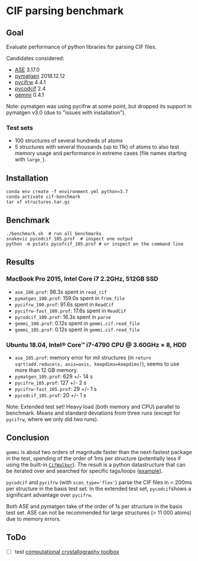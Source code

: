 # CIF parsing benchmark

## Goal
Evaluate performance of python libraries for parsing CIF files.

Candidates considered:

 * [ASE](https://pypi.org/project/ase/3.17.0) 3.17.0
 * [pymatgen](https://pypi.org/project/pymatgen/2018.12.12/) 2018.12.12
 * [pycifrw](https://pypi.org/project/PyCifRW/4.4.1/) 4.4.1
 * [pycodcif](https://pypi.org/project/pycodcif/2.4/) 2.4
 * [gemmi](https://pypi.org/project/gemmi/0.4.1/) 0.4.1

Note: pymatgen was using pycifrw at some point, but dropped its support in
pymatgen v3.0 (due to "issues with installation").

### Test sets

 * 100 structures of several hundreds of atoms
 * 5 structures with several thousands (up to 11k) of atoms to also test memory usage and performance in extreme cases (file names starting with `large_`).

## Installation

```
conda env create -f environment.yml python=3.7
conda activate cif-benchmark
tar xf structures.tar.gz
```

## Benchmark

```
./benchmark.sh  # run all benchmarks
snakeviz pycodcif_105.prof  # inspect one output
python -m pstats pycofcif_105.prof # or inspect on the command line 
```

## Results

### MacBook Pro 2015, Intel Core i7 2.2GHz, 512GB SSD

* `ase_100.prof`: 98.3s spent in `read_cif`
* `pymatgen_100.prof`: 159.0s spent in `from_file`
* `pycifrw_100.prof`: 91.6s spent in `ReadCif`
* `pycifrw-fast_100.prof`: 17.6s spent in `ReadCif`
* `pycodcif_100.prof`: 16.3s spent in `parse`
* `gemmi_100.prof`: 0.12s spent in `gemmi.cif.read_file`
* `gemmi_105.prof`: 0.12s spent in `gemmi.cif.read_file`

### Ubuntu 18.04, Intel® Core™ i7-4790 CPU @ 3.60GHz × 8, HDD 

* `ase_105.prof`: memory error for mil structures (in `return sqrt(add.reduce(s, axis=axis, keepdims=keepdims)`), seems to use more than 12 GB memory.  
* `pymatgen_105.prof`:  629 +/- 14 s
* `pycifrw_105.prof`: 127 +/- 2 s
* `pycifrw-fast_105.prof`: 29 +/- 1 s 
* `pycodcif_105.prof`: 20 +/- 1 s

Note: Extended test set!
Heavy load (both memory and CPU) parallel to benchmark. 
Means and standard deviations from three runs (except for `pycifrw`, where we only did two runs).  

## Conclusion

`gemmi` is about two orders of magnitude faster than the next-fastest package in the test, spending of the order of 1ms per structure (potentially less if using the built-in [`CifWalker`](https://gemmi.readthedocs.io/en/latest/cif.html#directory-walking)).
The result is a python datastructure that can be iterated over and searched for specific tags/loops ([example](https://gemmi.readthedocs.io/en/latest/cif.html#python)).

`pycodcif` and `pycifrw` (with `scan_type='flex'`) parse the CIF files in < 200ms per structure in the basis test set. In the extended test set, `pycodcif`shows a significant advantage over `pycifrw`.

Both ASE and pymatgen take of the order of 1s per structure in the basis test set. 
ASE can not be recommended for large structures (> 11 000 atoms) due to memory errors. 

## ToDo
- [ ] test [computational crystallography toolbox](https://cctbx.github.io) 


